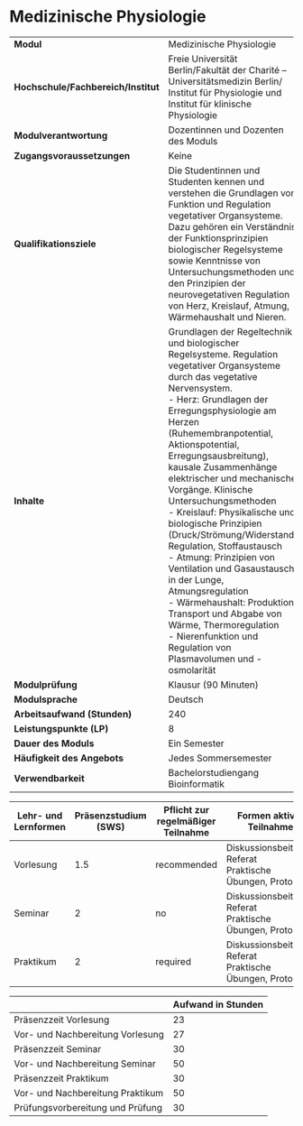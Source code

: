 # Medizinische Physiologie
|                                    |   |
|------------------------------------|---|
|**Modul**                           | Medizinische Physiologie |
|**Hochschule/Fachbereich/Institut** | Freie Universität Berlin/Fakultät der Charité – Universitätsmedizin Berlin/ Institut für Physiologie und Institut für klinische Physiologie |
|**Modulverantwortung**              | Dozentinnen und Dozenten des Moduls |
|**Zugangsvoraussetzungen**          | Keine |
|**Qualifikationsziele**             | Die Studentinnen und Studenten kennen und verstehen die Grundlagen von Funktion und Regulation vegetativer Organsysteme. Dazu gehören ein Verständnis der Funktionsprinzipien biologischer Regelsysteme sowie Kenntnisse von Untersuchungsmethoden und den Prinzipien der neurovegetativen Regulation von Herz, Kreislauf, Atmung, Wärmehaushalt und Nieren. |
|**Inhalte**                         | Grundlagen der Regeltechnik und biologischer Regelsysteme. Regulation vegetativer Organsysteme durch das vegetative Nervensystem.<br>- Herz: Grundlagen der Erregungsphysiologie am Herzen (Ruhemembranpotential, Aktionspotential, Erregungsausbreitung), kausale Zusammenhänge elektrischer und mechanischer Vorgänge. Klinische Untersuchungsmethoden<br>- Kreislauf: Physikalische und biologische Prinzipien (Druck/Strömung/Widerstand), Regulation, Stoffaustausch<br>- Atmung: Prinzipien von Ventilation und Gasaustausch in der Lunge, Atmungsregulation<br>- Wärmehaushalt: Produktion, Transport und Abgabe von Wärme, Thermoregulation<br>- Nierenfunktion und Regulation von Plasmavolumen und -osmolarität |
|**Modulprüfung**                    | Klausur (90 Minuten) |
|**Modulsprache**                    | Deutsch |
|**Arbeitsaufwand (Stunden)**        | 240 |
|**Leistungspunkte (LP)**            | 8 |
|**Dauer des Moduls**                | Ein Semester |
|**Häufigkeit des Angebots**         | Jedes Sommersemester |
|**Verwendbarkeit**                  | Bachelorstudiengang Bioinformatik |

| Lehr- und Lernformen | Präsenzstudium <br> (SWS) | Pflicht zur regelmäßiger Teilnahme | Formen aktiver Teilnahme |
| ---------------------|---------------------------|------------------------------------|------------------------- |
| Vorlesung            | 1.5                       | recommended                        | Diskussionsbeiträge, Referat<br>Praktische Übungen, Protokolle |
| Seminar              | 2                         | no                                 | Diskussionsbeiträge, Referat<br>Praktische Übungen, Protokolle |
| Praktikum            | 2                         | required                           | Diskussionsbeiträge, Referat<br>Praktische Übungen, Protokolle |

|   | Aufwand in Stunden |
| - |--------------------|
| Präsenzzeit Vorlesung                    | 23    |
| Vor- und Nachbereitung Vorlesung         | 27    |
| Präsenzzeit Seminar                      | 30    |
| Vor- und Nachbereitung Seminar           | 50    |
| Präsenzzeit Praktikum                    | 30    |
| Vor- und Nachbereitung Praktikum         | 50    |
| Prüfungsvorbereitung und Prüfung         | 30    |
